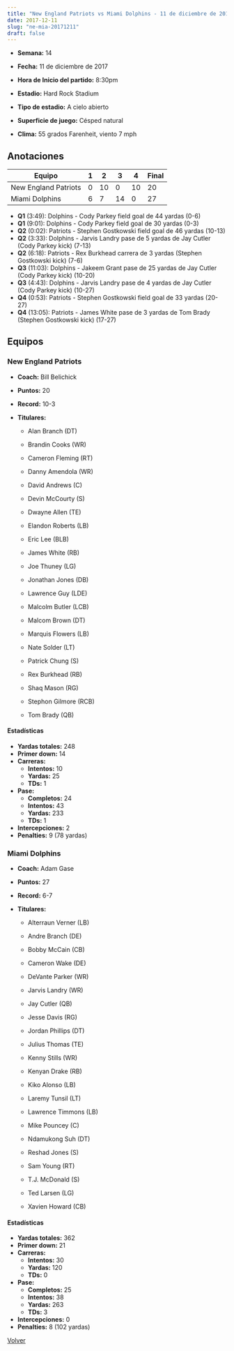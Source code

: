 ```yaml
---
title: "New England Patriots vs Miami Dolphins - 11 de diciembre de 2017"
date: 2017-12-11
slug: "ne-mia-20171211"
draft: false
---
```


* **Semana:** 14
* **Fecha:** 11 de diciembre de 2017

* **Hora de Inicio del partido:** 8:30pm
* **Estadio:** Hard Rock Stadium
* **Tipo de estadio:** A cielo abierto
* **Superficie de juego:** Césped natural
* **Clima:** 55 grados Farenheit, viento 7 mph





## Anotaciones
| Equipo | 1 | 2 | 3 | 4 | Final |
|--------|---|---|---|---|-------|
| New England Patriots  | 0 | 10 | 0 | 10  | 20 |
| Miami Dolphins  | 6 | 7 | 14 | 0  | 27 |
* **Q1** (3:49): Dolphins - Cody Parkey field goal de 44 yardas (0-6)
* **Q1** (9:01): Dolphins - Cody Parkey field goal de 30 yardas (0-3)
* **Q2** (0:02): Patriots - Stephen Gostkowski field goal de 46 yardas (10-13)
* **Q2** (3:33): Dolphins - Jarvis Landry pase de 5 yardas de Jay Cutler (Cody Parkey kick) (7-13)
* **Q2** (6:18): Patriots - Rex Burkhead carrera de 3 yardas (Stephen Gostkowski kick) (7-6)
* **Q3** (11:03): Dolphins - Jakeem Grant pase de 25 yardas de Jay Cutler (Cody Parkey kick) (10-20)
* **Q3** (4:43): Dolphins - Jarvis Landry pase de 4 yardas de Jay Cutler (Cody Parkey kick) (10-27)
* **Q4** (0:53): Patriots - Stephen Gostkowski field goal de 33 yardas (20-27)
* **Q4** (13:05): Patriots - James White pase de 3 yardas de Tom Brady (Stephen Gostkowski kick) (17-27)


## Equipos


### New England Patriots
* **Coach:** Bill Belichick
* **Puntos:** 20
* **Record:** 10-3
* **Titulares:** 

  * Alan Branch (DT) 

  * Brandin Cooks (WR) 

  * Cameron Fleming (RT) 

  * Danny Amendola (WR) 

  * David Andrews (C) 

  * Devin McCourty (S) 

  * Dwayne Allen (TE) 

  * Elandon Roberts (LB) 

  * Eric Lee (BLB) 

  * James White (RB) 

  * Joe Thuney (LG) 

  * Jonathan Jones (DB) 

  * Lawrence Guy (LDE) 

  * Malcolm Butler (LCB) 

  * Malcom Brown (DT) 

  * Marquis Flowers (LB) 

  * Nate Solder (LT) 

  * Patrick Chung (S) 

  * Rex Burkhead (RB) 

  * Shaq Mason (RG) 

  * Stephon Gilmore (RCB) 

  * Tom Brady (QB) 

#### Estadísticas
* **Yardas totales:** 248
* **Primer down:** 14
* **Carreras:**
  * **Intentos:** 10
  * **Yardas:** 25
  * **TDs:** 1
* **Pase:**
  * **Completos:** 24
  * **Intentos:** 43
  * **Yardas:** 233
  * **TDs:** 1
* **Intercepciones:** 2
* **Penalties:** 9 (78 yardas)

### Miami Dolphins
* **Coach:** Adam Gase
* **Puntos:** 27
* **Record:** 6-7
* **Titulares:** 

  * Alterraun Verner (LB) 

  * Andre Branch (DE) 

  * Bobby McCain (CB) 

  * Cameron Wake (DE) 

  * DeVante Parker (WR) 

  * Jarvis Landry (WR) 

  * Jay Cutler (QB) 

  * Jesse Davis (RG) 

  * Jordan Phillips (DT) 

  * Julius Thomas (TE) 

  * Kenny Stills (WR) 

  * Kenyan Drake (RB) 

  * Kiko Alonso (LB) 

  * Laremy Tunsil (LT) 

  * Lawrence Timmons (LB) 

  * Mike Pouncey (C) 

  * Ndamukong Suh (DT) 

  * Reshad Jones (S) 

  * Sam Young (RT) 

  * T.J. McDonald (S) 

  * Ted Larsen (LG) 

  * Xavien Howard (CB) 

#### Estadísticas
* **Yardas totales:** 362
* **Primer down:** 21
* **Carreras:**
  * **Intentos:** 30
  * **Yardas:** 120
  * **TDs:** 0
* **Pase:**
  * **Completos:** 25
  * **Intentos:** 38
  * **Yardas:** 263
  * **TDs:** 3
* **Intercepciones:** 0
* **Penalties:** 8 (102 yardas)


[Volver](/historia/2017)
